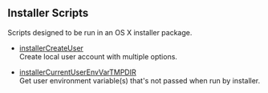 ## Installer Scripts

Scripts designed to be run in an OS X installer package.

* [installerCreateUser](https://github.com/erikberglund/Scripts/tree/master/installer/installerCreateUser)  
 Create local user account with multiple options.
 
* [installerCurrentUserEnvVarTMPDIR](https://github.com/erikberglund/Scripts/tree/master/installer/installerCurrentUserEnvVarTMPDIR)  
 Get user environment variable(s) that's not passed when run by installer.
